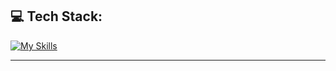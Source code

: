 
## 💻 Tech Stack:
[![My Skills](https://skillicons.dev/icons?i=js,html,css,react,tailwind,python,replit,js,figma,git,ae,ai,ps,pr,django,mongodb,nodejs,express)](https://skillicons.dev)


---

<!-- Proudly created with GPRM ( https://gprm.itsvg.in ) -->
